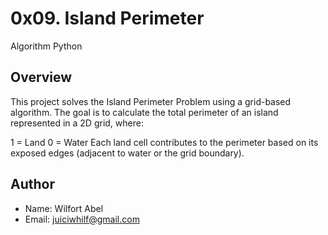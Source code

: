 # 0x09. Island Perimeter
Algorithm Python

## Overview

This project solves the Island Perimeter Problem using a grid-based algorithm. The goal is to calculate the total perimeter of an island represented in a 2D grid, where:

1 = Land
0 = Water
Each land cell contributes to the perimeter based on its exposed edges (adjacent to water or the grid boundary).

## Author
* Name: Wilfort Abel
* Email: juiciwhilf@gmail.com
